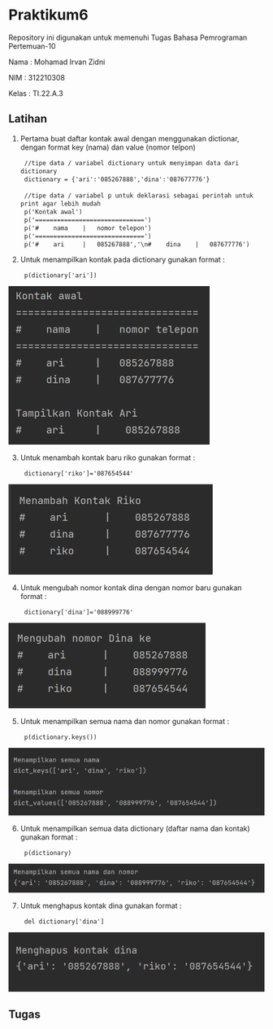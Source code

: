 # Praktikum6

Repository ini digunakan untuk memenuhi Tugas Bahasa Pemrograman Pertemuan-10

Nama    : Mohamad Irvan Zidni

NIM     : 312210308

Kelas   : TI.22.A.3

## Latihan

1. Pertama buat daftar kontak awal dengan menggunakan dictionar, dengan format key (nama) dan value (nomor telpon)

        //tipe data / variabel dictionary untuk menyimpan data dari dictionary
        dictionary = {'ari':'085267888','dina':'087677776'}
        
        //tipe data / variabel p untuk deklarasi sebagai perintah untuk print agar lebih mudah
        p('Kontak awal')
        p('==============================')
        p('#    nama    |   nomor telepon')
        p('==============================')
        p('#    ari     |   085267888','\n#    dina    |   087677776')

2. Untuk menampilkan kontak pada dictionary gunakan format :

        p(dictionary['ari'])

![Foto](Foto/Tampil%20kontak.png)


3. Untuk menambah kontak baru riko gunakan format :

        dictionary['riko']='087654544'

![Foto](Foto/Tambah%20kontak.png)

4. Untuk mengubah nomor kontak dina dengan nomor baru gunakan format :

        dictionary['dina']='088999776'

![Foto](Foto/Ubah%20nomor.png)

5. Untuk menampilkan semua nama dan nomor gunakan format :

        p(dictionary.keys())

![Foto](Foto/Tampil%20semua%20nama%20dan%20nomor.png)

6. Untuk menampilkan semua data dictionary (daftar nama dan kontak) gunakan format :

        p(dictionary)

![Foto](Foto/Tampil%20semua%20data.png)

7. Untuk menghapus kontak dina gunakan format :

        del dictionary['dina']

![Foto](Foto/Hapus%20kontak%20dina.png)

## Tugas